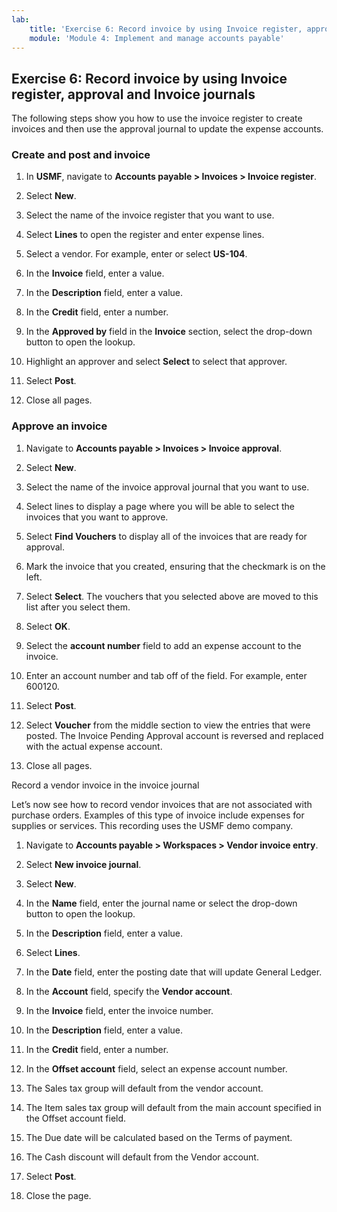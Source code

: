 ```yaml
---
lab:
    title: 'Exercise 6: Record invoice by using Invoice register, approval and Invoice journals'
    module: 'Module 4: Implement and manage accounts payable'
---
```



## Exercise 6: Record invoice by using Invoice register, approval and Invoice journals

The following steps show you how to use the invoice register to create invoices and then use the approval journal to update the expense accounts.

### Create and post and invoice

1. In **USMF**, navigate to **Accounts payable &gt; Invoices &gt; Invoice register**.

2. Select **New**.

3. Select the name of the invoice register that you want to use.

4. Select **Lines** to open the register and enter expense lines.

5. Select a vendor. For example, enter or select **US-104**.

6. In the **Invoice** field, enter a value.

7. In the **Description** field, enter a value.

8. In the **Credit** field, enter a number.

9. In the **Approved by** field in the **Invoice** section, select the drop-down button to open the lookup.

10. Highlight an approver and select **Select** to select that approver.

11. Select **Post**.

12. Close all pages.

### Approve an invoice

1. Navigate to **Accounts payable &gt; Invoices &gt; Invoice approval**.

2. Select **New**.

3. Select the name of the invoice approval journal that you want to use.

4. Select lines to display a page where you will be able to select the invoices that you want to approve.

5. Select **Find Vouchers** to display all of the invoices that are ready for approval.

6. Mark the invoice that you created, ensuring that the checkmark is on the left.

7. Select **Select**. The vouchers that you selected above are moved to this list after you select them.

8. Select **OK**.

9. Select the **account number** field to add an expense account to the invoice.

10. Enter an account number and tab off of the field. For example, enter 600120.

11. Select **Post**.

12. Select **Voucher** from the middle section to view the entries that were posted. The Invoice Pending Approval account is reversed and replaced with the actual expense account.

13. Close all pages.

Record a vendor invoice in the invoice journal

Let’s now see how to record vendor invoices that are not associated with purchase orders. Examples of this type of invoice include expenses for supplies or services. This recording uses the USMF demo company.

1. Navigate to **Accounts payable &gt; Workspaces &gt; Vendor invoice entry**.

2. Select **New invoice journal**.

3. Select **New**.

4. In the **Name** field, enter the journal name or select the drop-down button to open the lookup.

5. In the **Description** field, enter a value.

6. Select **Lines**.

7. In the **Date** field, enter the posting date that will update General Ledger.

8. In the **Account** field, specify the **Vendor account**.

9. In the **Invoice** field, enter the invoice number.

10. In the **Description** field, enter a value.

11. In the **Credit** field, enter a number.

12. In the **Offset account** field, select an expense account number.

13. The Sales tax group will default from the vendor account.

14. The Item sales tax group will default from the main account specified in the Offset account field.

15. The Due date will be calculated based on the Terms of payment.

16. The Cash discount will default from the Vendor account.

17. Select **Post**.

18. Close the page.

 

